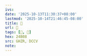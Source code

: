 ```yaml
---
ivs:
date: '2025-10-13T11:30:37+08:00'
lastmod: '2025-10-14T21:46:45-08:00'
title: 󰦢
url: 󰦢
tags: [𤬈, 𤫱]
hex: 24B08
src: GHZR, DCCV
note:
---
```

